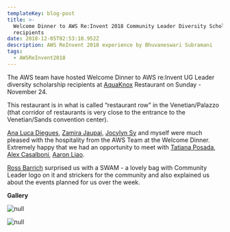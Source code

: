 ```yaml
---
templateKey: blog-post
title: >-
  Welcome Dinner to AWS Re:Invent 2018 Community Leader Diversity Scholarship
  recipients
date: 2018-12-05T02:53:18.952Z
description: AWS ReInvent 2018 experience by Bhuvaneswari Subramani
tags:
  - AWSReInvent2018
---
```

The AWS team have hosted Welcome Dinner to AWS re:Invent UG Leader diversity scholarship recipients at [AquaKnox](https://www.venetian.com/restaurants/aquaknox.html) Restaurant on Sunday - November 24.

This restaurant is in what is called “restaurant row” in the Venetian/Palazzo (that corridor of restaurants is very close to the entrance to the Venetian/Sands convention center).

[Ana Luca Diegues](https://www.linkedin.com/in/anluca/), [Zamira Jaupaj](https://www.linkedin.com/in/zamirajaupaj/), [Jocylyn Sy](https://www.linkedin.com/in/jocylynsy/) and myself were much pleased with the hospitality from the AWS Team at the Welcome Dinner. Extremely happy that we had an opportunity to meet with [Tatiana Posada](https://www.linkedin.com/in/tatianaposada/), [Alex Casalboni](https://www.linkedin.com/in/alexcasalboni/), [Aaron Liao](https://www.linkedin.com/in/aaronliao/). 

[Ross Barrich](https://www.linkedin.com/in/rossbarich/) surprised us with a SWAM - a lovely bag with Community Leader logo on it and strickers for the community and also explained us about the events planned for us over the week. 

**Gallery**

![null](/img/1_welcomedinner.png)

![null](/img/2_welcomedinner.png)
